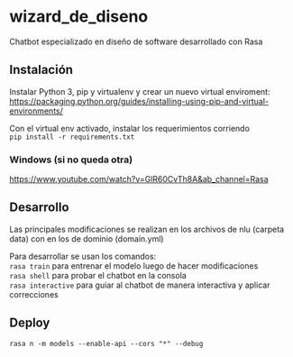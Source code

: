 # wizard_de_diseno
Chatbot especializado en diseño de software desarrollado con Rasa

## Instalación
Instalar Python 3, pip y virtualenv y crear un nuevo virtual enviroment: <br/>
https://packaging.python.org/guides/installing-using-pip-and-virtual-environments/

Con el virtual env activado, instalar los requerimientos corriendo<br/>
```pip install -r requirements.txt```

### Windows (si no queda otra)
https://www.youtube.com/watch?v=GlR60CvTh8A&ab_channel=Rasa

## Desarrollo

Las principales modificaciones se realizan en los archivos de nlu (carpeta data) con en los de dominio (domain.yml)

Para desarrollar se usan los comandos:<br/>
`rasa train` para entrenar el modelo luego de hacer modificaciones <br/>
`rasa shell` para probar el chatbot en la consola<br/>
`rasa interactive` para guiar al chatbot de manera interactiva y aplicar correcciones<br/>

## Deploy
`rasa n -m models --enable-api --cors "*" --debug`
